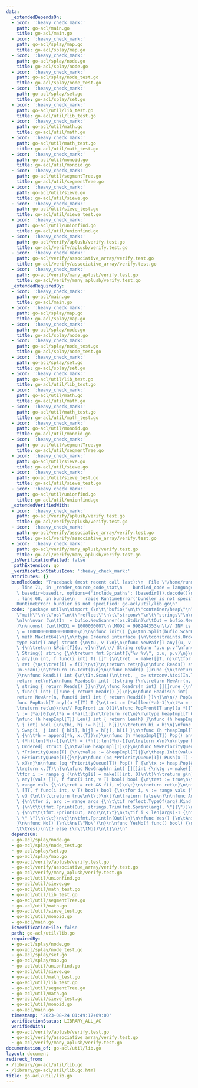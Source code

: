 ```yaml
---
data:
  _extendedDependsOn:
  - icon: ':heavy_check_mark:'
    path: go-acl/main.go
    title: go-acl/main.go
  - icon: ':heavy_check_mark:'
    path: go-acl/splay/map.go
    title: go-acl/splay/map.go
  - icon: ':heavy_check_mark:'
    path: go-acl/splay/node.go
    title: go-acl/splay/node.go
  - icon: ':heavy_check_mark:'
    path: go-acl/splay/node_test.go
    title: go-acl/splay/node_test.go
  - icon: ':heavy_check_mark:'
    path: go-acl/splay/set.go
    title: go-acl/splay/set.go
  - icon: ':heavy_check_mark:'
    path: go-acl/util/lib_test.go
    title: go-acl/util/lib_test.go
  - icon: ':heavy_check_mark:'
    path: go-acl/util/math.go
    title: go-acl/util/math.go
  - icon: ':heavy_check_mark:'
    path: go-acl/util/math_test.go
    title: go-acl/util/math_test.go
  - icon: ':heavy_check_mark:'
    path: go-acl/util/monoid.go
    title: go-acl/util/monoid.go
  - icon: ':heavy_check_mark:'
    path: go-acl/util/segmentTree.go
    title: go-acl/util/segmentTree.go
  - icon: ':heavy_check_mark:'
    path: go-acl/util/sieve.go
    title: go-acl/util/sieve.go
  - icon: ':heavy_check_mark:'
    path: go-acl/util/sieve_test.go
    title: go-acl/util/sieve_test.go
  - icon: ':heavy_check_mark:'
    path: go-acl/util/unionfind.go
    title: go-acl/util/unionfind.go
  - icon: ':heavy_check_mark:'
    path: go-acl/verify/aplusb/verify.test.go
    title: go-acl/verify/aplusb/verify.test.go
  - icon: ':heavy_check_mark:'
    path: go-acl/verify/associative_array/verify.test.go
    title: go-acl/verify/associative_array/verify.test.go
  - icon: ':heavy_check_mark:'
    path: go-acl/verify/many_aplusb/verify.test.go
    title: go-acl/verify/many_aplusb/verify.test.go
  _extendedRequiredBy:
  - icon: ':heavy_check_mark:'
    path: go-acl/main.go
    title: go-acl/main.go
  - icon: ':heavy_check_mark:'
    path: go-acl/splay/map.go
    title: go-acl/splay/map.go
  - icon: ':heavy_check_mark:'
    path: go-acl/splay/node.go
    title: go-acl/splay/node.go
  - icon: ':heavy_check_mark:'
    path: go-acl/splay/node_test.go
    title: go-acl/splay/node_test.go
  - icon: ':heavy_check_mark:'
    path: go-acl/splay/set.go
    title: go-acl/splay/set.go
  - icon: ':heavy_check_mark:'
    path: go-acl/util/lib_test.go
    title: go-acl/util/lib_test.go
  - icon: ':heavy_check_mark:'
    path: go-acl/util/math.go
    title: go-acl/util/math.go
  - icon: ':heavy_check_mark:'
    path: go-acl/util/math_test.go
    title: go-acl/util/math_test.go
  - icon: ':heavy_check_mark:'
    path: go-acl/util/monoid.go
    title: go-acl/util/monoid.go
  - icon: ':heavy_check_mark:'
    path: go-acl/util/segmentTree.go
    title: go-acl/util/segmentTree.go
  - icon: ':heavy_check_mark:'
    path: go-acl/util/sieve.go
    title: go-acl/util/sieve.go
  - icon: ':heavy_check_mark:'
    path: go-acl/util/sieve_test.go
    title: go-acl/util/sieve_test.go
  - icon: ':heavy_check_mark:'
    path: go-acl/util/unionfind.go
    title: go-acl/util/unionfind.go
  _extendedVerifiedWith:
  - icon: ':heavy_check_mark:'
    path: go-acl/verify/aplusb/verify.test.go
    title: go-acl/verify/aplusb/verify.test.go
  - icon: ':heavy_check_mark:'
    path: go-acl/verify/associative_array/verify.test.go
    title: go-acl/verify/associative_array/verify.test.go
  - icon: ':heavy_check_mark:'
    path: go-acl/verify/many_aplusb/verify.test.go
    title: go-acl/verify/many_aplusb/verify.test.go
  _isVerificationFailed: false
  _pathExtension: go
  _verificationStatusIcon: ':heavy_check_mark:'
  attributes: {}
  bundledCode: "Traceback (most recent call last):\n  File \"/home/runner/.local/lib/python3.10/site-packages/onlinejudge_verify/documentation/build.py\"\
    , line 71, in _render_source_code_stat\n    bundled_code = language.bundle(stat.path,\
    \ basedir=basedir, options={'include_paths': [basedir]}).decode()\n  File \"/home/runner/.local/lib/python3.10/site-packages/onlinejudge_verify/languages/user_defined.py\"\
    , line 68, in bundle\n    raise RuntimeError('bundler is not specified: {}'.format(str(path)))\n\
    RuntimeError: bundler is not specified: go-acl/util/lib.go\n"
  code: "package util\n\nimport (\n\t\"bufio\"\n\t\"container/heap\"\n\t\"fmt\"\n\t\
    \"math\"\n\t\"os\"\n\t\"reflect\"\n\t\"strconv\"\n\t\"strings\"\n\n\t\"golang.org/x/exp/constraints\"\
    \n)\n\nvar (\n\tIn  = bufio.NewScanner(os.Stdin)\n\tOut = bufio.NewWriter(os.Stdout)\n\
    )\n\nconst (\n\tMOD1 = 1000000007\n\tMOD2 = 998244353\n\t// INF is 10^18\n\tINF\
    \ = 1000000000000000000\n)\n\nfunc init() {\n\tIn.Split(bufio.ScanWords)\n\tIn.Buffer([]byte{},\
    \ math.MaxInt64)\n}\n\ntype Ordered interface {\n\tconstraints.Ordered\n}\n\n\
    type Pair[T any] struct {\n\tu, v T\n}\n\nfunc NewPair[T any](u, v T) *Pair[T]\
    \ {\n\treturn &Pair[T]{u, v}\n}\n\n// String return 'p.u p.v'\nfunc (p *Pair[T])\
    \ String() string {\n\treturn fmt.Sprintf(\"%v %v\", p.u, p.v)\n}\n\nfunc NewArr[T\
    \ any](n int, f func(i int) T) []T {\n\tret := make([]T, n)\n\tfor i := range\
    \ ret {\n\t\tret[i] = f(i)\n\t}\n\treturn ret\n}\n\nfunc Reads() string {\n\t\
    In.Scan()\n\treturn In.Text()\n}\n\nfunc Readr() []rune {\n\treturn []rune(Reads())\n\
    }\n\nfunc Readi() int {\n\tIn.Scan()\n\tret, _ := strconv.Atoi(In.Text())\n\t\
    return ret\n}\n\nfunc Readss(n int) []string {\n\treturn NewArr(n, func(i int)\
    \ string { return Reads() })\n}\n\nfunc Readrs(n int) [][]rune {\n\treturn NewArr(n,\
    \ func(i int) []rune { return Readr() })\n}\n\nfunc Readis(n int) []int {\n\t\
    return NewArr(n, func(i int) int { return Readi() })\n}\n\n// PopBack is O(1)\n\
    func PopBack[T any](a *[]T) T {\n\tret := (*a)[len(*a)-1]\n\t*a = (*a)[:len(*a)-1]\n\
    \treturn ret\n}\n\n// PopFront is O(1)\nfunc PopFront[T any](a *[]T) T {\n\tret\
    \ := (*a)[0]\n\t*a = (*a)[1:]\n\treturn ret\n}\n\ntype heapImpl[T Ordered] []T\n\
    \nfunc (h heapImpl[T]) Len() int { return len(h) }\nfunc (h heapImpl[T]) Less(i,\
    \ j int) bool {\n\thi, hj := h[i], h[j]\n\treturn hi < hj\n}\nfunc (h heapImpl[T])\
    \ Swap(i, j int) { h[i], h[j] = h[j], h[i] }\n\nfunc (h *heapImpl[T]) Push(x any)\
    \ {\n\t*h = append(*h, x.(T))\n}\n\nfunc (h *heapImpl[T]) Pop() any {\n\tx :=\
    \ (*h)[len(*h)-1]\n\t*h = (*h)[:len(*h)-1]\n\treturn x\n}\n\ntype PriorityQueue[T\
    \ Ordered] struct {\n\tvalue heapImpl[T]\n}\n\nfunc NewPriorityQueue[T Ordered]()\
    \ *PriorityQueue[T] {\n\tvalue := &heapImpl[T]{}\n\theap.Init(value)\n\treturn\
    \ &PriorityQueue[T]{}\n}\n\nfunc (pq *PriorityQueue[T]) Push(x T) {\n\theap.Push(&pq.value,\
    \ x)\n}\n\nfunc (pq *PriorityQueue[T]) Pop() T {\n\tx := heap.Pop(&pq.value)\n\
    \treturn x.(T)\n}\n\nfunc NewGraph(n int) [][]int {\n\tg := make([][]int, n)\n\
    \tfor i := range g {\n\t\tg[i] = make([]int, 0)\n\t}\n\treturn g\n}\n\nfunc All[T\
    \ any](vals []T, f func(i int, v T) bool) bool {\n\tret := true\n\tfor i, v :=\
    \ range vals {\n\t\tret = ret && f(i, v)\n\t}\n\treturn ret\n}\n\nfunc Any[T any](vals\
    \ []T, f func(i int, v T) bool) bool {\n\tfor i, v := range vals {\n\t\tif f(i,\
    \ v) {\n\t\t\treturn true\n\t\t}\n\t}\n\treturn false\n}\n\nfunc Ans(args ...interface{})\
    \ {\n\tfor i, arg := range args {\n\t\tif reflect.TypeOf(arg).Kind() == reflect.Slice\
    \ {\n\t\t\tfmt.Fprint(Out, strings.Trim(fmt.Sprint(arg), \"[]\"))\n\t\t} else\
    \ {\n\t\t\tfmt.Fprint(Out, arg)\n\t\t}\n\t\tif i < len(args)-1 {\n\t\t\tfmt.Fprint(Out,\
    \ \" \")\n\t\t}\n\t}\n\tfmt.Fprintln(Out)\n}\n\nfunc Yes() {\n\tAns(\"Yes\")\n\
    }\n\nfunc No() {\n\tAns(\"No\")\n}\n\nfunc YesNo(f func() bool) {\n\tif f() {\n\
    \t\tYes()\n\t} else {\n\t\tNo()\n\t}\n}\n"
  dependsOn:
  - go-acl/splay/node.go
  - go-acl/splay/node_test.go
  - go-acl/splay/set.go
  - go-acl/splay/map.go
  - go-acl/verify/aplusb/verify.test.go
  - go-acl/verify/associative_array/verify.test.go
  - go-acl/verify/many_aplusb/verify.test.go
  - go-acl/util/unionfind.go
  - go-acl/util/sieve.go
  - go-acl/util/math_test.go
  - go-acl/util/lib_test.go
  - go-acl/util/segmentTree.go
  - go-acl/util/math.go
  - go-acl/util/sieve_test.go
  - go-acl/util/monoid.go
  - go-acl/main.go
  isVerificationFile: false
  path: go-acl/util/lib.go
  requiredBy:
  - go-acl/splay/node.go
  - go-acl/splay/node_test.go
  - go-acl/splay/set.go
  - go-acl/splay/map.go
  - go-acl/util/unionfind.go
  - go-acl/util/sieve.go
  - go-acl/util/math_test.go
  - go-acl/util/lib_test.go
  - go-acl/util/segmentTree.go
  - go-acl/util/math.go
  - go-acl/util/sieve_test.go
  - go-acl/util/monoid.go
  - go-acl/main.go
  timestamp: '2023-08-24 01:49:17+09:00'
  verificationStatus: LIBRARY_ALL_AC
  verifiedWith:
  - go-acl/verify/aplusb/verify.test.go
  - go-acl/verify/associative_array/verify.test.go
  - go-acl/verify/many_aplusb/verify.test.go
documentation_of: go-acl/util/lib.go
layout: document
redirect_from:
- /library/go-acl/util/lib.go
- /library/go-acl/util/lib.go.html
title: go-acl/util/lib.go
---
```

